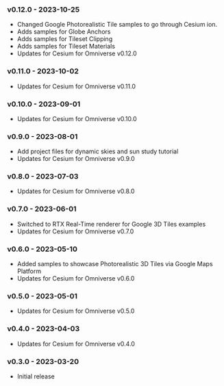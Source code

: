 ### v0.12.0 - 2023-10-25

- Changed Google Photorealistic Tile samples to go through Cesium ion.
- Adds samples for Globe Anchors
- Adds samples for Tileset Clipping
- Adds samples for Tileset Materials
- Updates for Cesium for Omniverse v0.12.0

### v0.11.0 - 2023-10-02

- Updates for Cesium for Omniverse v0.11.0

### v0.10.0 - 2023-09-01

- Updates for Cesium for Omniverse v0.10.0

### v0.9.0 - 2023-08-01

- Add project files for dynamic skies and sun study tutorial 
- Updates for Cesium for Omniverse v0.9.0

### v0.8.0 - 2023-07-03

- Updates for Cesium for Omniverse v0.8.0

### v0.7.0 - 2023-06-01

- Switched to RTX Real-Time renderer for Google 3D Tiles examples
- Updates for Cesium for Omniverse v0.7.0

### v0.6.0 - 2023-05-10

- Added samples to showcase Photorealistic 3D Tiles via Google Maps Platform 
- Updates for Cesium for Omniverse v0.6.0

### v0.5.0 - 2023-05-01

- Updates for Cesium for Omniverse v0.5.0

### v0.4.0 - 2023-04-03

- Updates for Cesium for Omniverse v0.4.0

### v0.3.0 - 2023-03-20

- Initial release